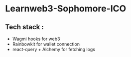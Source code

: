 # Learnweb3-Sophomore-ICO

## Tech stack :

- Wagmi hooks for web3
- Rainbowkit for wallet connection
- react-query + Alchemy for fetching logs

